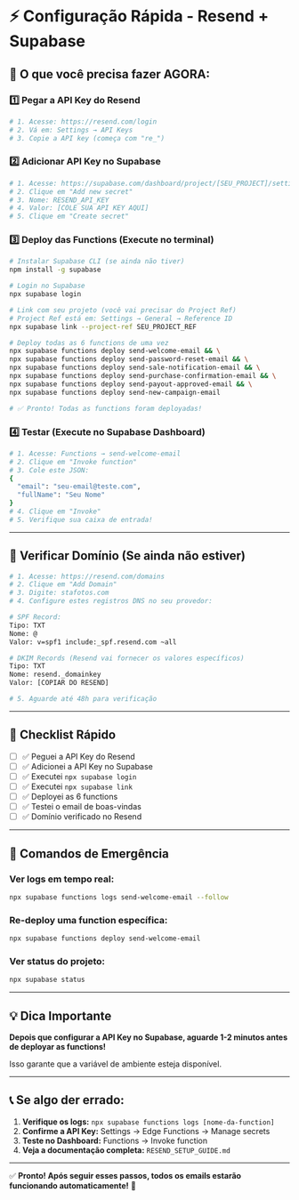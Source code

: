 # ⚡ Configuração Rápida - Resend + Supabase

## 🎯 O que você precisa fazer AGORA:

### 1️⃣ Pegar a API Key do Resend

```bash
# 1. Acesse: https://resend.com/login
# 2. Vá em: Settings → API Keys
# 3. Copie a API key (começa com "re_")
```

### 2️⃣ Adicionar API Key no Supabase

```bash
# 1. Acesse: https://supabase.com/dashboard/project/[SEU_PROJECT]/settings/functions
# 2. Clique em "Add new secret"
# 3. Nome: RESEND_API_KEY
# 4. Valor: [COLE SUA API KEY AQUI]
# 5. Clique em "Create secret"
```

### 3️⃣ Deploy das Functions (Execute no terminal)

```bash
# Instalar Supabase CLI (se ainda não tiver)
npm install -g supabase

# Login no Supabase
npx supabase login

# Link com seu projeto (você vai precisar do Project Ref)
# Project Ref está em: Settings → General → Reference ID
npx supabase link --project-ref SEU_PROJECT_REF

# Deploy todas as 6 functions de uma vez
npx supabase functions deploy send-welcome-email && \
npx supabase functions deploy send-password-reset-email && \
npx supabase functions deploy send-sale-notification-email && \
npx supabase functions deploy send-purchase-confirmation-email && \
npx supabase functions deploy send-payout-approved-email && \
npx supabase functions deploy send-new-campaign-email

# ✅ Pronto! Todas as functions foram deployadas!
```

### 4️⃣ Testar (Execute no Supabase Dashboard)

```bash
# 1. Acesse: Functions → send-welcome-email
# 2. Clique em "Invoke function"
# 3. Cole este JSON:
{
  "email": "seu-email@teste.com",
  "fullName": "Seu Nome"
}
# 4. Clique em "Invoke"
# 5. Verifique sua caixa de entrada!
```

---

## 📧 Verificar Domínio (Se ainda não estiver)

```bash
# 1. Acesse: https://resend.com/domains
# 2. Clique em "Add Domain"
# 3. Digite: stafotos.com
# 4. Configure estes registros DNS no seu provedor:

# SPF Record:
Tipo: TXT
Nome: @
Valor: v=spf1 include:_spf.resend.com ~all

# DKIM Records (Resend vai fornecer os valores específicos)
Tipo: TXT
Nome: resend._domainkey
Valor: [COPIAR DO RESEND]

# 5. Aguarde até 48h para verificação
```

---

## 🎯 Checklist Rápido

- [ ] ✅ Peguei a API Key do Resend
- [ ] ✅ Adicionei a API Key no Supabase
- [ ] ✅ Executei `npx supabase login`
- [ ] ✅ Executei `npx supabase link`
- [ ] ✅ Deployei as 6 functions
- [ ] ✅ Testei o email de boas-vindas
- [ ] ✅ Domínio verificado no Resend

---

## 🚨 Comandos de Emergência

### Ver logs em tempo real:
```bash
npx supabase functions logs send-welcome-email --follow
```

### Re-deploy uma function específica:
```bash
npx supabase functions deploy send-welcome-email
```

### Ver status do projeto:
```bash
npx supabase status
```

---

## 💡 Dica Importante

**Depois que configurar a API Key no Supabase, aguarde 1-2 minutos antes de deployar as functions!**

Isso garante que a variável de ambiente esteja disponível.

---

## 📞 Se algo der errado:

1. **Verifique os logs:** `npx supabase functions logs [nome-da-function]`
2. **Confirme a API Key:** Settings → Edge Functions → Manage secrets
3. **Teste no Dashboard:** Functions → Invoke function
4. **Veja a documentação completa:** `RESEND_SETUP_GUIDE.md`

---

✅ **Pronto! Após seguir esses passos, todos os emails estarão funcionando automaticamente!** 🚀
